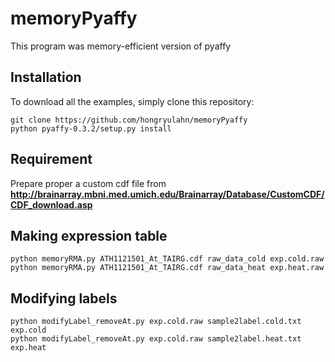 # memoryPyaffy
This program was memory-efficient version of pyaffy

## Installation
To download all the examples, simply clone this repository:
```
git clone https://github.com/hongryulahn/memoryPyaffy
python pyaffy-0.3.2/setup.py install
```

## Requirement
Prepare proper a custom cdf file from
**http://brainarray.mbni.med.umich.edu/Brainarray/Database/CustomCDF/CDF_download.asp**

## Making expression table
```
python memoryRMA.py ATH1121501_At_TAIRG.cdf raw_data_cold exp.cold.raw
python memoryRMA.py ATH1121501_At_TAIRG.cdf raw_data_heat exp.heat.raw
```

## Modifying labels
```
python modifyLabel_removeAt.py exp.cold.raw sample2label.cold.txt exp.cold
python modifyLabel_removeAt.py exp.cold.raw sample2label.heat.txt exp.heat
```
